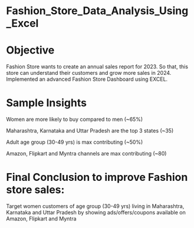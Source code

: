 # Fashion_Store_Data_Analysis_Using_Excel
# Objective<br>
Fashion Store wants to create an annual sales report for 2023. So that, this store can understand their customers and grow more sales in 2024. Implemented an advanced Fashion Store Dashboard using EXCEL.<br>

# Sample Insights<br>
Women are more likely to buy compared to men (~65%)<br>

Maharashtra, Karnataka and Uttar Pradesh are the top 3 states (~35)<br>

Adult age group (30-49 yrs) is max contributing (~50%)<br>

Amazon, Flipkart and Myntra channels are max contributing (~80)<br>

# Final Conclusion to improve Fashion store sales:<br>
Target women customers of age group (30-49 yrs) living in Maharashtra, Karnataka and Uttar Pradesh by showing ads/offers/coupons available on Amazon, Flipkart and Myntra
